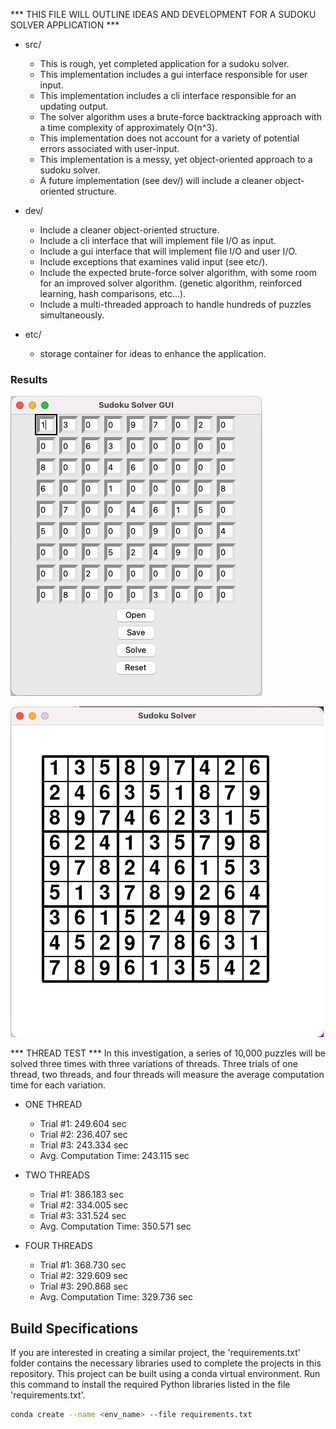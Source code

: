 *** THIS FILE WILL OUTLINE IDEAS AND DEVELOPMENT FOR A SUDOKU SOLVER APPLICATION ***

- src/
	- This is rough, yet completed application for a sudoku solver.	
	- This implementation includes a gui interface responsible for user input.
	- This implementation includes a cli interface responsible for an updating output.
	- The solver algorithm uses a brute-force backtracking approach 
	  with a time complexity of approximately O(n^3).
	- This implementation does not account for a variety of potential errors
	  associated with user-input.
	- This implementation is a messy, yet object-oriented approach to a sudoku solver.
	- A future implementation (see dev/) will include a cleaner object-oriented
	  structure.

- dev/
	- Include a cleaner object-oriented structure.
	- Include a cli interface that will implement file I/O as input.
	- Include a gui interface that will implement file I/O and user I/O.
	- Include exceptions that examines valid input (see etc/).
	- Include the expected brute-force solver algorithm, with some room for
	  an improved solver algorithm.
	  (genetic algorithm, reinforced learning, hash comparisons, etc...).
	- Include a multi-threaded approach to handle hundreds of puzzles simultaneously.

- etc/
	- storage container for ideas to enhance the application.


### Results

![Puzzle submitted by user input](etc/outputs/user_puzzle.png)

![User input puzzle solved](etc/outputs/user_solved.png)

*** THREAD TEST ***
In this investigation, a series of 10,000 puzzles will be solved three times with three variations of threads. Three trials of one thread, two threads, and four threads will measure the average computation time for each variation.

- ONE THREAD
	- Trial #1:		249.604 sec
	- Trial #2:		236.407 sec
	- Trial #3:		243.334 sec
	- Avg. Computation Time: 243.115 sec

- TWO THREADS
	- Trial #1:		386.183 sec
	- Trial #2:		334.005 sec
	- Trial #3:		331.524 sec
	- Avg. Computation Time: 350.571 sec

- FOUR THREADS
	- Trial #1:		368.730 sec
	- Trial #2:		329.609 sec
	- Trial #3:		290.868 sec
	- Avg. Computation Time: 329.736 sec

## Build Specifications

If you are interested in creating a similar project, the 'requirements.txt' folder contains the necessary libraries used 
to complete the projects in this repository. This project can be built using a conda virtual environment. Run this command to install the 
required Python libraries listed in the file 'requirements.txt'.

```bash
conda create --name <env_name> --file requirements.txt
```

